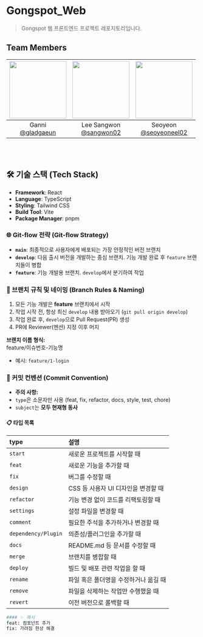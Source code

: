 # Gongspot_Web

> Gongspot 웹 프론트엔드 프로젝트 레포지토리입니다.

## Team Members
|<img src="https://avatars.githubusercontent.com/u/204057756?v=4" width="150" height="150"/>|<img src="https://avatars.githubusercontent.com/u/81412484?v=4" width="150" height="150"/>|<img src="https://avatars.githubusercontent.com/u/154313093?v=4" width="150" height="150"/>|
|:-:|:-:|:-:|
|Ganni<br/>[@gladgaeun](https://github.com/gladgaeun)|Lee Sangwon<br/>[@sangwon02](https://github.com/sangwon02)|Seoyeon<br/>[@seoyeoneel02](https://github.com/seoyeoneel02)|
<br>
<br>


## 🛠️ 기술 스택 (Tech Stack)

- **Framework**: React
- **Language**: TypeScript
- **Styling**: Tailwind CSS
- **Build Tool**: Vite
- **Package Manager**: pnpm

### 🌐 Git-flow 전략 (Git-flow Strategy)

- **`main`**: 최종적으로 사용자에게 배포되는 가장 안정적인 버전 브랜치
- **`develop`**: 다음 출시 버전을 개발하는 중심 브랜치. 기능 개발 완료 후 `feature` 브랜치들이 병합
- **`feature`**: 기능 개발용 브랜치. `develop`에서 분기하여 작업

### 📌 브랜치 규칙 및 네이밍 (Branch Rules & Naming)

1. 모든 기능 개발은 **feature** 브랜치에서 시작
2. 작업 시작 전, 항상 최신 `develop` 내용 받아오기 (`git pull origin develop`)
3. 작업 완료 후, `develop`으로 Pull Request(PR) 생성
4. PR에 Reviewer(멘션) 지정 이후 머지

**브랜치 이름 형식:**  
feature/이슈번호-기능명

- 예시: `feature/1-login`

### 🎯 커밋 컨벤션 (Commit Convention)

- **주의 사항:**
- `type`은 소문자만 사용 (feat, fix, refactor, docs, style, test, chore)
- `subject`는 **모두 현재형 동사**

#### 📋 타입 목록

| type                | 설명                                  |
| :------------------ | :------------------------------------ |
| `start`             | 새로운 프로젝트를 시작할 때           |
| `feat`              | 새로운 기능을 추가할 때               |
| `fix`               | 버그를 수정할 때                      |
| `design`            | CSS 등 사용자 UI 디자인을 변경할 때   |
| `refactor`          | 기능 변경 없이 코드를 리팩토링할 때   |
| `settings`          | 설정 파일을 변경할 때                 |
| `comment`           | 필요한 주석을 추가하거나 변경할 때    |
| `dependency/Plugin` | 의존성/플러그인을 추가할 때           |
| `docs`              | README.md 등 문서를 수정할 때         |
| `merge`             | 브랜치를 병합할 때                    |
| `deploy`            | 빌드 및 배포 관련 작업을 할 때        |
| `rename`            | 파일 혹은 폴더명을 수정하거나 옮길 때 |
| `remove`            | 파일을 삭제하는 작업만 수행했을 때    |
| `revert`            | 이전 버전으로 롤백할 때               |

```bash
#### ✨ 예시
feat: 컴포넌트 추가
fix: 가려짐 현상 해결
```
